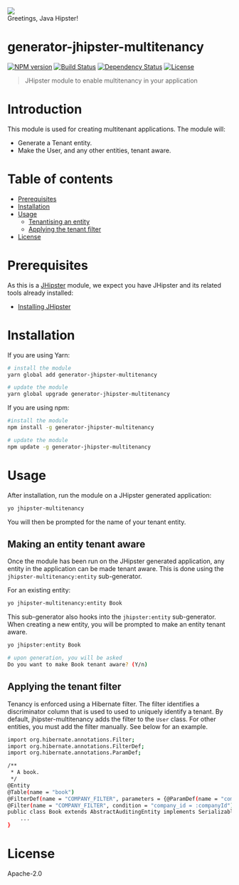 <div>
    <a href="http://jhipster.github.io">
        <img src="https://github.com/sonalake/generator-jhipster-multitenancy/raw/master/images/logo-jhipster.png">
    </a>
</div>
Greetings, Java Hipster!

# generator-jhipster-multitenancy
[![NPM version][npm-image]][npm-url] [![Build Status][travis-image]][travis-url] [![Dependency Status][daviddm-image]][daviddm-url] [![License](http://img.shields.io/:license-apache-blue.svg)](http://www.apache.org/licenses/LICENSE-2.0.html)
> JHipster module to enable multitenancy in your application


# Introduction
This module is used for creating multitenant applications. The module will:

 - Generate a Tenant entity.
 - Make the User, and any other entities, tenant aware.

# Table of contents

* [Prerequisites](#prerequisites)
* [Installation](#installation)
* [Usage](#usage)
  * [Tenantising an entity](#tenantising-an-entity)
  * [Applying the tenant filter](#applying-the-tenant-filter)
* [License](#license)

# Prerequisites

As this is a [JHipster](http://jhipster.github.io/) module, we expect you have JHipster and its related tools already installed:

- [Installing JHipster](https://jhipster.github.io/installation.html)

# Installation

If you are using Yarn:

```bash
# install the module
yarn global add generator-jhipster-multitenancy

# update the module
yarn global upgrade generator-jhipster-multitenancy
```

If you are using npm:

```bash
#install the module
npm install -g generator-jhipster-multitenancy

# update the module
npm update -g generator-jhipster-multitenancy
```

# Usage

After installation, run the module on a JHipster generated application:

```bash
yo jhipster-multitenancy
```

You will then be prompted for the name of your tenant entity.

## Making an entity tenant aware

Once the module has been run on the JHipster generated application, any entity in the application can be made tenant aware. This is done using the `jhipster-multitenancy:entity` sub-generator.

For an existing entity:

```bash
yo jhipster-multitenancy:entity Book
```

This sub-generator also hooks into the `jhipster:entity` sub-generator. When creating a new entity, you will be prompted to make an entity tenant aware.

```bash
yo jhipster:entity Book

# upon generation, you will be asked
Do you want to make Book tenant aware? (Y/n)
```

## Applying the tenant filter

Tenancy is enforced using a Hibernate filter. The filter identifies a discriminator column that is used to used to uniquely identify a tenant. By default, jhipster-multitenancy adds the filter to the `User` class. For other entities, you must add the filter manually. See below for an example.

```bash
import org.hibernate.annotations.Filter;
import org.hibernate.annotations.FilterDef;
import org.hibernate.annotations.ParamDef;

/**
 * A book.
 */
@Entity
@Table(name = "book")
@FilterDef(name = "COMPANY_FILTER", parameters = {@ParamDef(name = "companyId", type = "long")})
@Filter(name = "COMPANY_FILTER", condition = "company_id = :companyId")
public class Book extends AbstractAuditingEntity implements Serializable {
    ...
}
```

# License

Apache-2.0

[npm-image]: https://img.shields.io/npm/v/generator-jhipster-multitenancy.svg
[npm-url]: https://npmjs.org/package/generator-jhipster-multitenancy
[travis-image]: https://travis-ci.org/sonalake/generator-jhipster-multitenancy.svg?branch=master
[travis-url]: https://travis-ci.org/sonalake/generator-jhipster-multitenancy
[daviddm-image]: https://david-dm.org/sonalake/generator-jhipster-multitenancy.svg?theme=shields.io
[daviddm-url]: https://david-dm.org/sonalake/generator-jhipster-multitenancy
